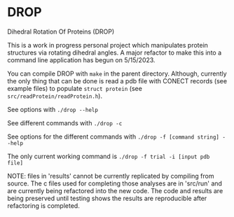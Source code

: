 # DROP
Dihedral Rotation Of Proteins (DROP)

This is a work in progress personal project which manipulates protein structures via rotating dihedral angles. A major refactor to make this into a command line application has begun on 5/15/2023.

You can compile DROP with ```make``` in the parent directory. Although, currently the only thing that can be done is read a pdb file with CONECT records (see example files) to populate ```struct protein``` (see ```src/readProtein/readProtein.h```).

See options with ```./drop --help```

See different commands with ```./drop -c```

See options for the different commands with ```./drop -f [command string] --help```

The only current working command is ```./drop -f trial -i [input pdb file]```

NOTE: files in 'results' cannot be currently replicated by compiling from source. The c files used for completing those analyses are in 'src/run' and are currently being refactored into the new code. The code and results are being preserved until testing shows the results are reproducible after refactoring is completed.

